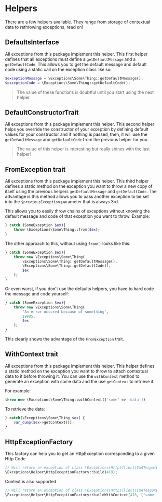 # Helpers

There are a few helpers available. They range from storage of contextual data to rethrowing exceptions, read on!

## DefaultsInterface

All exceptions from this package implement this helper. This first helper defines that all exceptions must define a `getDefaultMessage` and a `getDefaultCode`. This allows you to get the default message and default code using a static call on the exception class like so:

```php
$exceptionMessage = \Exceptions\Some\Thing::getDefaultMessage();
$exceptionCode = \Exceptions\Some\Thing::getDefaultCode();
```

> The value of these functions is doubtful until you start using the next helper

## DefaultConstructorTrait

All exceptions from this package implement this helper. This second helper helps you override the constructor of your exception by defining default values for your constructor and if nothing is passed, then, it will use the `getDefaultMessage` and `getDefaultCode` from the previous helper for you.

> The value of this helper is interesting but really shines with the last helper!

## FromException trait

All exceptions from this package implement this helper. This third helper defines a static method on the exception you want to throw a new copy of itself using the previous helpers `getDefaultMessage` and `getDefaultCode`. The advantage is this method allows you to pass another exception to be set into the `$previousException` parameter that is always 3rd.

This allows you to easily throw chains of exceptions without knowing the default message and code of that exception you want to throw. Example:

```php
} catch (SomeException $ex){
    throw \Exceptions\Some\Thing::from($ex);
}
```

The other approach to this, without using `from()` looks like this:

```php
} catch (SomeException $ex){
    throw new \Exceptions\Some\Thing(
        \Exceptions\Some\Thing::getDefaultMessage(),
        \Exceptions\Some\Thing::getDefaultCode(),
        $ex
    );
}
```

Or even worst, if you don't use the defaults helpers, you have to hard code the message and code yourself:

```php
} catch (SomeException $ex){
    throw new \Exceptions\Some\Thing(
        'An error occured because of something',
        19985,
        $ex
    );
}
```

This clearly shows the advantage of the `FromException` trait.

## WithContext trait

All exceptions from this package implement this helper. This helper defines a static method on the exception you want to throw to attach contextual data to it before throwing it. You can use the `withContext` method to generate an exception with some data and the use `getContext` to retrieve it.

For example:

```php
throw new \Exceptions\Some\Thing::withContext(['some' => 'data'])
```

To retrieve the data:

```php
} catch(\Exceptions\Some\Thing $ex) {
    var_dump($ex->getContext());
}
```

## HttpExceptionFactory

This factory can help you to get an HttpException corresponding to a given Http Code

```php
// Will return an exception of class \Exceptions\Http\Client\ImATeapotException
\Exceptions\Helper\HttpExceptionFactory::build(418);
```

Context is also supported

```php
// Will return an exception of class \Exceptions\Http\Client\ImATeapotException
\Exceptions\Helper\HttpExceptionFactory::buildWithContext(418, ['some' => 'data']);
```
